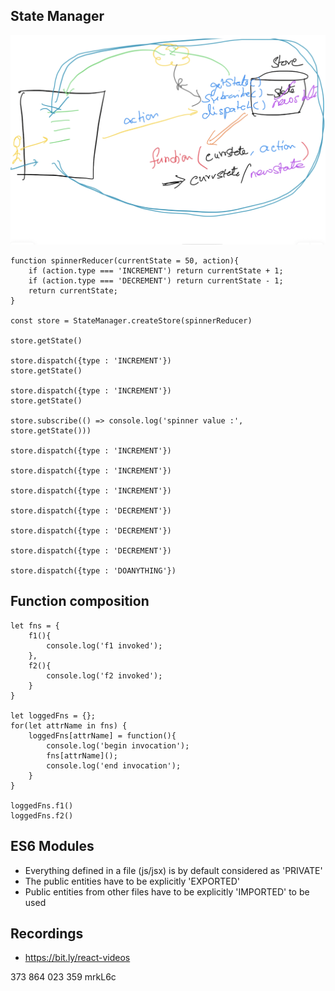 ## State Manager
![image state manager](./images/state-manager.png)
```
function spinnerReducer(currentState = 50, action){
    if (action.type === 'INCREMENT') return currentState + 1;
    if (action.type === 'DECREMENT') return currentState - 1;
    return currentState;
}

const store = StateManager.createStore(spinnerReducer)

store.getState()

store.dispatch({type : 'INCREMENT'})
store.getState()

store.dispatch({type : 'INCREMENT'})
store.getState()

store.subscribe(() => console.log('spinner value :', store.getState()))

store.dispatch({type : 'INCREMENT'})

store.dispatch({type : 'INCREMENT'})

store.dispatch({type : 'INCREMENT'})

store.dispatch({type : 'DECREMENT'})

store.dispatch({type : 'DECREMENT'})

store.dispatch({type : 'DECREMENT'})

store.dispatch({type : 'DOANYTHING'})
```

## Function composition
```
let fns = {
    f1(){
        console.log('f1 invoked');
    },
    f2(){
        console.log('f2 invoked');
    }
}

let loggedFns = {};
for(let attrName in fns) {
    loggedFns[attrName] = function(){
        console.log('begin invocation');
        fns[attrName]();
        console.log('end invocation');
    }
}

loggedFns.f1()
loggedFns.f2()
```

## ES6 Modules
- Everything defined in a file (js/jsx) is by default considered as 'PRIVATE'
- The public entities have to be explicitly 'EXPORTED'
- Public entities from other files have to be explicitly 'IMPORTED' to be used

## Recordings
- https://bit.ly/react-videos

373 864 023 359
mrkL6c